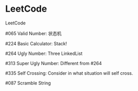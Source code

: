 # LeetCode
LeetCode

 #065 Valid Number:     状态机
 
 #224 Basic Calculator: Stack!
 
 #264 Ugly Number:      Three LinkedList
 
 #313 Super Ugly Number:  Different from #264
 
 #335 Self Crossing:  Consider in what situation will self cross.
 
 #087 Scramble String
